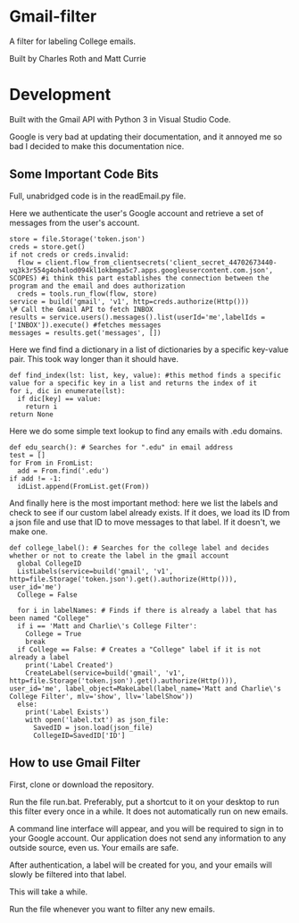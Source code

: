 # Gmail-filter

A filter for labeling College emails.

Built by Charles Roth and Matt Currie

# Development

Built with the Gmail API with Python 3 in Visual Studio Code.

Google is very bad at updating their documentation, and it annoyed me so bad I decided to make this documentation nice. 

## Some Important Code Bits

Full, unabridged code is in the readEmail.py file.

Here we authenticate the user's Google account and retrieve a set of messages from the user's account. 

    store = file.Storage('token.json')
    creds = store.get()
    if not creds or creds.invalid:
      flow = client.flow_from_clientsecrets('client_secret_44702673440-vq3k3r554g4oh4lod094kl1okbmga5c7.apps.googleusercontent.com.json', SCOPES) #i think this part establishes the connection between the program and the email and does authorization
      creds = tools.run_flow(flow, store)
    service = build('gmail', 'v1', http=creds.authorize(Http()))
    \# Call the Gmail API to fetch INBOX
    results = service.users().messages().list(userId='me',labelIds = ['INBOX']).execute() #fetches messages
    messages = results.get('messages', [])

Here we find find a dictionary in a list of dictionaries by a specific key-value pair. This took way longer than it should have. 
    
    def find_index(lst: list, key, value): #this method finds a specific value for a specific key in a list and returns the index of it
    for i, dic in enumerate(lst):
      if dic[key] == value:
        return i
    return None

Here we do some simple text lookup to find any emails with .edu domains. 

    def edu_search(): # Searches for ".edu" in email address
    test = []
    for From in FromList:
      add = From.find('.edu')
    if add != -1:
      idList.append(FromList.get(From))

And finally here is the most important method: here we list the labels and check to see if our custom label already exists. If it does, we load its ID from a json file and use that ID to move messages to that label. If it doesn't, we make one. 

    def college_label(): # Searches for the college label and decides whether or not to create the label in the gmail account
      global CollegeID
      ListLabels(service=build('gmail', 'v1', http=file.Storage('token.json').get().authorize(Http())), user_id='me')
      College = False

      for i in labelNames: # Finds if there is already a label that has been named "College"
      if i == 'Matt and Charlie\'s College Filter':
        College = True
        break
      if College == False: # Creates a "College" label if it is not already a label
        print('Label Created')
        CreateLabel(service=build('gmail', 'v1', http=file.Storage('token.json').get().authorize(Http())), user_id='me', label_object=MakeLabel(label_name='Matt and Charlie\'s College Filter', mlv='show', llv='labelShow'))
      else:
        print('Label Exists')
        with open('label.txt') as json_file:
          SavedID = json.load(json_file)
          CollegeID=SavedID['ID']

## How to use Gmail Filter

First, clone or download the repository. 

Run the file run.bat. Preferably, put a shortcut to it on your desktop to run this filter every once in a while. It does not automatically run on new emails. 

A command line interface will appear, and you will be required to sign in to your Google account. Our application does not send any information to any outside source, even us. Your emails are safe. 

After authentication, a label will be created for you, and your emails will slowly be filtered into that label. 

This will take a while. 

Run the file whenever you want to filter any new emails. 
